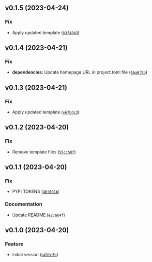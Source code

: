 <!--next-version-placeholder-->

## v0.1.5 (2023-04-24)
### Fix
* Apply updated template ([`b3f4043`](https://github.com/entelecheia/ekaros/commit/b3f404325feb8f97d876f7f6dd5fea954bbc697b))

## v0.1.4 (2023-04-21)
### Fix
* **dependencies:** Update homepage URL in project.toml file ([`6ba6f5b`](https://github.com/entelecheia/ekaros/commit/6ba6f5b3b1b7e5f9d420eefc389c3ee71f39b8d1))

## v0.1.3 (2023-04-21)
### Fix
* Apply updated template ([`e67bdc3`](https://github.com/entelecheia/ekaros/commit/e67bdc3ff6dd7f7ccef4d54bdfec2804fad1c300))

## v0.1.2 (2023-04-20)
### Fix
* Remove template files ([`55cc58f`](https://github.com/entelecheia/ekaros/commit/55cc58f2cdcea96c5f752ad4e8880753611e06ce))

## v0.1.1 (2023-04-20)
### Fix
* PYPI TOKENS ([`40f891b`](https://github.com/entelecheia/ekaros/commit/40f891b78001eb39d134587751b2a1ee3962c415))

### Documentation
* Update README ([`e27a84f`](https://github.com/entelecheia/ekaros/commit/e27a84f5917af73c90ec890bc1d304e886fb6d08))

## v0.1.0 (2023-04-20)
### Feature
* Initial version ([`b43fc3b`](https://github.com/entelecheia/ekaros/commit/b43fc3b18f6c8c3ab4f58343c717850844346a6f))
